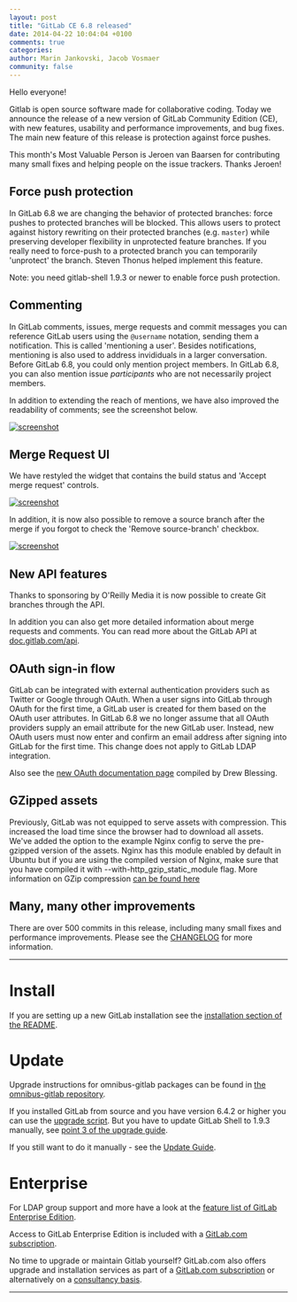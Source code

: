 ```yaml
---
layout: post
title: "GitLab CE 6.8 released"
date: 2014-04-22 10:04:04 +0100
comments: true
categories:
author: Marin Jankovski, Jacob Vosmaer
community: false
---
```


Hello everyone!

Gitlab is open source software made for collaborative coding.
Today we announce the release of a new version of GitLab Community Edition (CE), with new features, usability and performance improvements, and bug fixes.
The main new feature of this release is protection against force pushes.

This month's Most Valuable Person is Jeroen van Baarsen for contributing many small fixes and helping people on the issue trackers.
Thanks Jeroen!

<!--more-->

## Force push protection

In GitLab 6.8 we are changing the behavior of protected branches: force pushes to protected branches will be blocked.
This allows users to protect against history rewriting on their protected branches (e.g. `master`) while preserving developer flexibility in unprotected feature branches.
If you really need to force-push to a protected branch you can temporarily 'unprotect' the branch.
Steven Thonus helped implement this feature.

Note: you need gitlab-shell 1.9.3 or newer to enable force push protection.

## Commenting

In GitLab comments, issues, merge requests and commit messages you can reference GitLab users using the `@username` notation, sending them a notification.
This is called 'mentioning a user'.
Besides notifications, mentioning is also used to address invididuals in a larger conversation.
Before GitLab 6.8, you could only mention project members.
In GitLab 6.8, you can also mention issue _participants_ who are not necessarily project members.

In addition to extending the reach of mentions, we have also improved the readability of comments; see the screenshot below.

[![screenshot](/images/6_8/comment_layout.png)](/images/6_8/comment_layout.png)

## Merge Request UI

We have restyled the widget that contains the build status and 'Accept merge request' controls.

[![screenshot](/images/6_8/mr_widget.png)](/images/6_8/mr_widget.png)

In addition, it is now also possible to remove a source branch after the merge if you forgot to check the 'Remove source-branch' checkbox.

[![screenshot](/images/6_8/remove_source_branch.png)](/images/6_8/remove_source_branch.png)

## New API features

Thanks to sponsoring by O'Reilly Media it is now possible to create Git branches through the API.

In addition you can also get more detailed information about merge requests and comments.
You can read more about the GitLab API at [doc.gitlab.com/api](http://doc.gitlab.com/ce/api/README.html).

## OAuth sign-in flow

GitLab can be integrated with external authentication providers such as Twitter or Google through OAuth.
When a user signs into GitLab through OAuth for the first time, a GitLab user is created for them based on the OAuth user attributes.
In GitLab 6.8 we no longer assume that all OAuth providers supply an email attribute for the new GitLab user.
Instead, new OAuth users must now enter and confirm an email address after signing into GitLab for the first time.
This change does not apply to GitLab LDAP integration.

Also see the [new OAuth documentation page](http://doc.gitlab.com/ce/integration/omniauth.html) compiled by Drew Blessing.

## GZipped assets
Previously, GitLab was not equipped to serve assets with compression. This increased the load time since the browser had to download all assets.
We've added the option to the example Nginx config to serve the pre-gzipped version of the assets.
Nginx has this module enabled by default in Ubuntu but if you are using the compiled version of Nginx, make sure that you have compiled it with --with-http_gzip_static_module flag.
More information on GZip compression [can be found here](http://guides.rubyonrails.org/asset_pipeline.html#gzip-compression)


## Many, many other improvements

There are over 500 commits in this release, including many small fixes and performance improvements.
Please see the [CHANGELOG](https://gitlab.com/gitlab-org/gitlab-ce/blob/6-8-stable/CHANGELOG) for more information.

- - -

# Install

If you are setting up a new GitLab installation see the [installation section of the README](https://gitlab.com/gitlab-org/gitlab-ce/blob/master/README.md#installation).

# Update 

Upgrade instructions for omnibus-gitlab packages can be found in [the omnibus-gitlab repository](https://gitlab.com/gitlab-org/omnibus-gitlab/blob/master/doc/update.md).

If you installed GitLab from source and you have version 6.4.2 or higher you can use the [upgrade script](https://gitlab.com/gitlab-org/gitlab-ce/blob/master/doc/update/upgrader.md).
But you have to update GitLab Shell to 1.9.3 manually, see [point 3 of the upgrade guide](https://gitlab.com/gitlab-org/gitlab-ce/blob/master/doc/update/6.7-to-6.8.md#3-update-gitlab-shell-and-its-config).

If you still want to do it manually - see the [Update Guide](https://gitlab.com/gitlab-org/gitlab-ce/blob/master/doc/update/6.7-to-6.8.md).

# Enterprise

For LDAP group support and more have a look at the [feature list of GitLab Enterprise Edition](http://www.gitlab.com/gitlab-ee/).

Access to GitLab Enterprise Edition is included with a [GitLab.com subscription](http://www.gitlab.com/subscription/).

No time to upgrade or maintain Gitlab yourself?
GitLab.com also offers upgrade and installation services as part of a [GitLab.com subscription](http://www.gitlab.com/subscription/) or alternatively on a [consultancy basis](http://www.gitlab.com/consultancy/).

- - -
